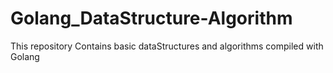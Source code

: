 # Golang_DataStructure-Algorithm
This repository Contains basic dataStructures and algorithms compiled with Golang

